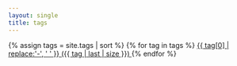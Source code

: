 ```yaml
---
layout: single
title: tags
---
```

<div>
  {% assign tags = site.tags | sort %}
  {% for tag in tags %}
  <span class="site-tag">
    <a href="{{ tag | first | slugify }}">
      {{ tag[0] | replace:'-', ' ' }} ({{ tag | last | size }})
    </a>
  </span>
  {% endfor %}
</div>
